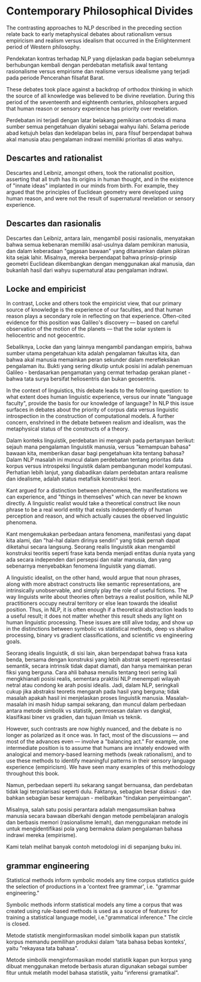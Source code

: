 # Contemporary Philosophical Divides

The contrasting approaches to NLP described in the preceding section relate back to early metaphysical debates about rationalism versus empiricism and realism versus idealism that occurred in the Enlightenment period of Western philosophy.

Pendekatan kontras terhadap NLP yang dijelaskan pada bagian sebelumnya berhubungan kembali dengan perdebatan metafisik awal tentang rasionalisme versus empirisme dan realisme versus idealisme yang terjadi pada periode Pencerahan filsafat Barat.

These debates took place against a backdrop of orthodox thinking in which the source of all knowledge was believed to be divine revelation. During this period of the seventeenth and eighteenth centuries, philosophers argued that human reason or sensory experience has priority over revelation.

Perdebatan ini terjadi dengan latar belakang pemikiran ortodoks di mana sumber semua pengetahuan diyakini sebagai wahyu ilahi. Selama periode abad ketujuh belas dan kedelapan belas ini, para filsuf berpendapat bahwa akal manusia atau pengalaman indrawi memiliki prioritas di atas wahyu.

## Descartes and rationalist
Descartes and Leibniz, amongst others, took the rationalist position, asserting that all truth has its origins in human thought, and in the existence of "innate ideas" implanted in our minds from birth. For example, they argued that the principles of Euclidean geometry were developed using human reason, and were not the result of supernatural revelation or sensory experience.

## Descartes dan rasionalis
Descartes dan Leibniz, antara lain, mengambil posisi rasionalis, menyatakan bahwa semua kebenaran memiliki asal-usulnya dalam pemikiran manusia, dan dalam keberadaan "gagasan bawaan" yang ditanamkan dalam pikiran kita sejak lahir. Misalnya, mereka berpendapat bahwa prinsip-prinsip geometri Euclidean dikembangkan dengan menggunakan akal manusia, dan bukanlah hasil dari wahyu supernatural atau pengalaman indrawi.


## Locke and empiricist
In contrast, Locke and others took the empiricist view, that our primary source of knowledge is the experience of our faculties, and that human reason plays a secondary role in reflecting on that experience. Often-cited evidence for this position was Galileo's discovery — based on careful observation of the motion of the planets — that the solar system is heliocentric and not geocentric.

Sebaliknya, Locke dan yang lainnya mengambil pandangan empiris, bahwa sumber utama pengetahuan kita adalah pengalaman fakultas kita, dan bahwa akal manusia memainkan peran sekunder dalam merefleksikan pengalaman itu. Bukti yang sering dikutip untuk posisi ini adalah penemuan Galileo - berdasarkan pengamatan yang cermat terhadap gerakan planet - bahwa tata surya bersifat heliosentris dan bukan geosentris.

In the context of linguistics, this debate leads to the following question: to what extent does human linguistic experience, versus our innate "language faculty", provide the basis for our knowledge of language? In NLP this issue surfaces in debates about the priority of corpus data versus linguistic introspection in the construction of computational models. A further concern, enshrined in the debate between realism and idealism, was the metaphysical status of the constructs of a theory. 

Dalam konteks linguistik, perdebatan ini mengarah pada pertanyaan berikut: sejauh mana pengalaman linguistik manusia, versus "kemampuan bahasa" bawaan kita, memberikan dasar bagi pengetahuan kita tentang bahasa? Dalam NLP masalah ini muncul dalam perdebatan tentang prioritas data korpus versus introspeksi linguistik dalam pembangunan model komputasi. Perhatian lebih lanjut, yang diabadikan dalam perdebatan antara realisme dan idealisme, adalah status metafisik konstruksi teori.

Kant argued for a distinction between phenomena, the manifestations we can experience, and "things in themselves" which can never be known directly. A linguistic realist would take a theoretical construct like noun phrase to be a real world entity that exists independently of human perception and reason, and which actually causes the observed linguistic phenomena.

Kant mengemukakan perbedaan antara fenomena, manifestasi yang dapat kita alami, dan "hal-hal dalam dirinya sendiri" yang tidak pernah dapat diketahui secara langsung. Seorang realis linguistik akan mengambil konstruksi teoritis seperti frase kata benda menjadi entitas dunia nyata yang ada secara independen dari persepsi dan nalar manusia, dan yang sebenarnya menyebabkan fenomena linguistik yang diamati.

A linguistic idealist, on the other hand, would argue that noun phrases, along with more abstract constructs like semantic representations, are intrinsically unobservable, and simply play the role of useful fictions. The way linguists write about theories often betrays a realist position, while NLP practitioners occupy neutral territory or else lean towards the idealist position. Thus, in NLP, it is often enough if a theoretical abstraction leads to a useful result; it does not matter whether this result sheds any light on human linguistic processing. These issues are still alive today, and show up in the distinctions between symbolic vs statistical methods, deep vs shallow processing, binary vs gradient classifications, and scientific vs engineering goals.


Seorang idealis linguistik, di sisi lain, akan berpendapat bahwa frasa kata benda, bersama dengan konstruksi yang lebih abstrak seperti representasi semantik, secara intrinsik tidak dapat diamati, dan hanya memainkan peran fiksi yang berguna. Cara ahli bahasa menulis tentang teori sering kali mengkhianati posisi realis, sementara praktisi NLP menempati wilayah netral atau condong ke arah posisi idealis. Jadi, dalam NLP, seringkali cukup jika abstraksi teoretis mengarah pada hasil yang berguna; tidak masalah apakah hasil ini menjelaskan proses linguistik manusia. Masalah-masalah ini masih hidup sampai sekarang, dan muncul dalam perbedaan antara metode simbolik vs statistik, pemrosesan dalam vs dangkal, klasifikasi biner vs gradien, dan tujuan ilmiah vs teknik.

However, such contrasts are now highly nuanced, and the debate is no longer as polarized as it once was. In fact, most of the discussions — and most of the advances even — involve a "balancing act." For example, one intermediate position is to assume that humans are innately endowed with analogical and memory-based learning methods (weak rationalism), and to use these methods to identify meaningful patterns in their sensory language experience (empiricism). We have seen many examples of this methodology throughout this book.

Namun, perbedaan seperti itu sekarang sangat bernuansa, dan perdebatan tidak lagi terpolarisasi seperti dulu. Faktanya, sebagian besar diskusi - dan bahkan sebagian besar kemajuan - melibatkan "tindakan penyeimbangan".

Misalnya, salah satu posisi perantara adalah mengasumsikan bahwa manusia secara bawaan diberkahi dengan metode pembelajaran analogis dan berbasis memori (rasionalisme lemah), dan menggunakan metode ini untuk mengidentifikasi pola yang bermakna dalam pengalaman bahasa indrawi mereka (empirisme).

Kami telah melihat banyak contoh metodologi ini di sepanjang buku ini.

## grammar engineering

Statistical methods inform symbolic models any time corpus statistics guide the selection of productions in a 'context free grammar', i.e. "grammar engineering." 

Symbolic methods inform statistical models any time a corpus that was created using rule-based methods is used as a source of features for training a statistical language model, i.e."grammatical inference."  The circle is closed.

Metode statistik menginformasikan model simbolik kapan pun statistik korpus memandu pemilihan produksi dalam 'tata bahasa bebas konteks', yaitu "rekayasa tata bahasa". 

Metode simbolik menginformasikan model statistik kapan pun korpus yang dibuat menggunakan metode berbasis aturan digunakan sebagai sumber fitur untuk melatih model bahasa statistik, yaitu "inferensi gramatikal".  




